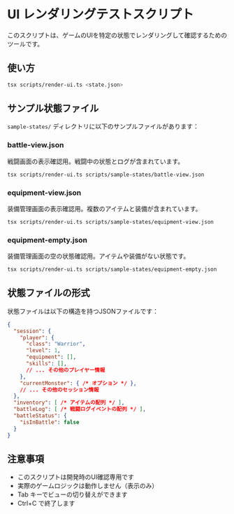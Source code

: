 # UI レンダリングテストスクリプト

このスクリプトは、ゲームのUIを特定の状態でレンダリングして確認するためのツールです。

## 使い方

```bash
tsx scripts/render-ui.ts <state.json>
```

## サンプル状態ファイル

`sample-states/` ディレクトリに以下のサンプルファイルがあります：

### battle-view.json
戦闘画面の表示確認用。戦闘中の状態とログが含まれています。

```bash
tsx scripts/render-ui.ts scripts/sample-states/battle-view.json
```

### equipment-view.json
装備管理画面の表示確認用。複数のアイテムと装備が含まれています。

```bash
tsx scripts/render-ui.ts scripts/sample-states/equipment-view.json
```

### equipment-empty.json
装備管理画面の空の状態確認用。アイテムや装備がない状態です。

```bash
tsx scripts/render-ui.ts scripts/sample-states/equipment-empty.json
```

## 状態ファイルの形式

状態ファイルは以下の構造を持つJSONファイルです：

```json
{
  "session": {
    "player": {
      "class": "Warrior",
      "level": 1,
      "equipment": [],
      "skills": [],
      // ... その他のプレイヤー情報
    },
    "currentMonster": { /* オプション */ },
    // ... その他のセッション情報
  },
  "inventory": [ /* アイテムの配列 */ ],
  "battleLog": [ /* 戦闘ログイベントの配列 */ ],
  "battleStatus": {
    "isInBattle": false
  }
}
```

## 注意事項

- このスクリプトは開発時のUI確認専用です
- 実際のゲームロジックは動作しません（表示のみ）
- Tab キーでビューの切り替えができます
- Ctrl+C で終了します